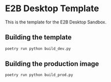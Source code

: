 # E2B Desktop Template

This is the template for the E2B Desktop Sandbox.

## Building the template

```bash
poetry run python build_dev.py
```

## Building the production image

```bash
poetry run python build_prod.py
```
